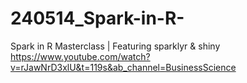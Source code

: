 # 240514_Spark-in-R-
Spark in R Masterclass | Featuring sparklyr &amp; shiny
https://www.youtube.com/watch?v=rJawNrD3xlU&t=119s&ab_channel=BusinessScience
